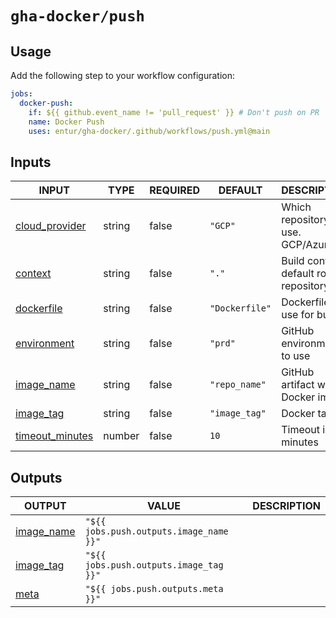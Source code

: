 # `gha-docker/push`

## Usage

Add the following step to your workflow configuration:

```yml
jobs:
  docker-push:
    if: ${{ github.event_name != 'pull_request' }} # Don't push on PR
    name: Docker Push
    uses: entur/gha-docker/.github/workflows/push.yml@main
```

## Inputs

<!-- AUTO-DOC-INPUT:START - Do not remove or modify this section -->

|                                     INPUT                                     |  TYPE  | REQUIRED |    DEFAULT     |                  DESCRIPTION                   |
|-------------------------------------------------------------------------------|--------|----------|----------------|------------------------------------------------|
|  <a name="input_cloud_provider"></a>[cloud_provider](#input_cloud_provider)   | string |  false   |    `"GCP"`     |       Which repository to use. GCP/Azure       |
|             <a name="input_context"></a>[context](#input_context)             | string |  false   |     `"."`      | Build context, default root of <br>repository  |
|        <a name="input_dockerfile"></a>[dockerfile](#input_dockerfile)         | string |  false   | `"Dockerfile"` |          Dockerfile to use for build           |
|       <a name="input_environment"></a>[environment](#input_environment)       | string |  false   |    `"prd"`     |           GitHub environment to use            |
|        <a name="input_image_name"></a>[image_name](#input_image_name)         | string |  false   | `"repo_name"`  |       GitHub artifact with Docker image        |
|          <a name="input_image_tag"></a>[image_tag](#input_image_tag)          | string |  false   | `"image_tag"`  |                   Docker tag                   |
| <a name="input_timeout_minutes"></a>[timeout_minutes](#input_timeout_minutes) | number |  false   |      `10`      |               Timeout in minutes               |

<!-- AUTO-DOC-INPUT:END -->

## Outputs

<!-- AUTO-DOC-OUTPUT:START - Do not remove or modify this section -->

|                              OUTPUT                              |                  VALUE                  | DESCRIPTION |
|------------------------------------------------------------------|-----------------------------------------|-------------|
| <a name="output_image_name"></a>[image_name](#output_image_name) | `"${{ jobs.push.outputs.image_name }}"` |             |
|  <a name="output_image_tag"></a>[image_tag](#output_image_tag)   | `"${{ jobs.push.outputs.image_tag }}"`  |             |
|          <a name="output_meta"></a>[meta](#output_meta)          |    `"${{ jobs.push.outputs.meta }}"`    |             |

<!-- AUTO-DOC-OUTPUT:END -->
